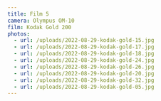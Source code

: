 ```yaml
---
title: Film 5
camera: Olympus OM-10
film: Kodak Gold 200
photos:
  - url: /uploads/2022-08-29-kodak-gold-15.jpg
  - url: /uploads/2022-08-29-kodak-gold-17.jpg
  - url: /uploads/2022-08-29-kodak-gold-18.jpg
  - url: /uploads/2022-08-29-kodak-gold-24.jpg
  - url: /uploads/2022-08-29-kodak-gold-26.jpg
  - url: /uploads/2022-08-29-kodak-gold-20.jpg
  - url: /uploads/2022-08-29-kodak-gold-32.jpg
  - url: /uploads/2022-08-29-kodak-gold-05.jpg
---
```

